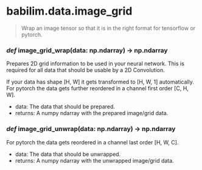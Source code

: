 # babilim.data.image_grid

> Wrap an image tensor so that it is in the right format for tensorflow or pytorch.

### *def* **image_grid_wrap**(data: np.ndarray) -> np.ndarray

Prepares 2D grid information to be used in your neural network.
This is required for all data that should be usable by a 2D Convolution.

If your data has shape [H, W] it gets transformed to [H, W, 1] automatically.
For pytorch the data gets further reordered in a channel first order [C, H, W].

* data: The data that should be prepared.
* returns: A numpy ndarray with the prepared image/grid data.


### *def* **image_grid_unwrap**(data: np.ndarray) -> np.ndarray

For pytorch the data gets reordered in a channel last order [H, W, C].

* data: The data that should be unwrapped.
* returns: A numpy ndarray with the unwrapped image/grid data.


